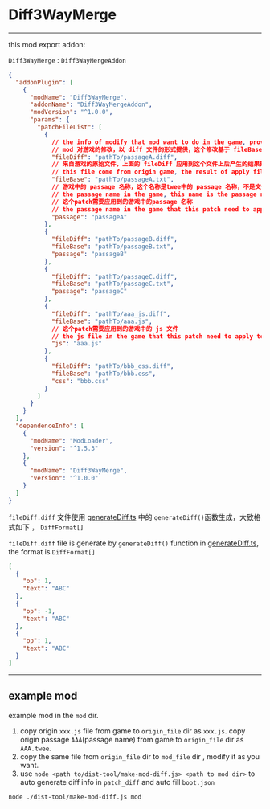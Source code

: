 # Diff3WayMerge

---

this mod export addon:

`Diff3WayMerge` : `Diff3WayMergeAddon`

```json lines
{
  "addonPlugin": [
    {
      "modName": "Diff3WayMerge",
      "addonName": "Diff3WayMergeAddon",
      "modVersion": "^1.0.0",
      "params": {
        "patchFileList": [
          {
            // the info of modify that mod want to do in the game, provide as a diff file, it is calc base on fileBase
            // mod 对游戏的修改，以 diff 文件的形式提供，这个修改基于 fileBase 计算产生
            "fileDiff": "pathTo/passageA.diff",
            // 来自游戏的原始文件，上面的 fileDiff 应用到这个文件上后产生的结果是mod所期望的结果
            // this file come from origin game, the result of apply fileDiff to this file is what mod want to do
            "fileBase": "pathTo/passageA.txt",
            // 游戏中的 passage 名称，这个名称是twee中的 passage 名称，不是文件名。
            // the passage name in the game, this name is the passage name in the twee, not the file name.
            // 这个patch需要应用到的游戏中的passage 名称
            // the passage name in the game that this patch need to apply to
            "passage": "passageA"
          },
          {
            "fileDiff": "pathTo/passageB.diff",
            "fileBase": "pathTo/passageB.txt",
            "passage": "passageB"
          },
          {
            "fileDiff": "pathTo/passageC.diff",
            "fileBase": "pathTo/passageC.txt",
            "passage": "passageC"
          },
          {
            "fileDiff": "pathTo/aaa_js.diff",
            "fileBase": "pathTo/aaa.js",
            // 这个patch需要应用到的游戏中的 js 文件
            // the js file in the game that this patch need to apply to
            "js": "aaa.js"
          },
          {
            "fileDiff": "pathTo/bbb_css.diff",
            "fileBase": "pathTo/bbb.css",
            "css": "bbb.css"
          }
        ]
      }
    }
  ],
  "dependenceInfo": [
    {
      "modName": "ModLoader",
      "version": "^1.5.3"
    },
    {
      "modName": "Diff3WayMerge",
      "version": "^1.0.0"
    }
  ]
}
```

`fileDiff.diff` 文件使用 [generateDiff.ts](tool%2FgenerateDiff.ts) 中的 `generateDiff()`函数生成，大致格式如下 ， `DiffFormat[]`

`fileDiff.diff` file is generate by `generateDiff()` function in [generateDiff.ts](tool%2FgenerateDiff.ts), the format is `DiffFormat[]`


```json lines
[
  {
    "op": 1,
    "text": "ABC"
  },
  {
    "op": -1,
    "text": "ABC"
  },
  {
    "op": 1,
    "text": "ABC"
  }
]
```

---

## example mod

example mod in the `mod` dir.


1. copy origin `xxx.js` file from game to `origin_file` dir as `xxx.js`. copy origin passage `AAA`(passage name) from game to `origin_file` dir as `AAA.twee`.
2. copy the same file from `origin_file` dir to `mod_file` dir , modify it as you want.
3. use `node <path to/dist-tool/make-mod-diff.js> <path to mod dir>` to auto generate diff info in `patch_diff` and auto fill `boot.json`

```
node ./dist-tool/make-mod-diff.js mod
```


